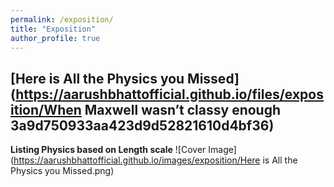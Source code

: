 ```yaml
---
permalink: /exposition/
title: "Exposition"
author_profile: true
---
```


## [Here is All the Physics you Missed](https://aarushbhattofficial.github.io/files/exposition/When Maxwell wasn’t classy enough 3a9d750933aa423d9d52821610d4bf36)
**Listing Physics based on Length scale**
![Cover Image](https://aarushbhattofficial.github.io/images/exposition/Here is All the Physics you Missed.png)